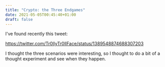 ```yaml
---
title: "Crypto: the Three Endgames"
date: 2021-05-05T00:45:40+01:00
draft: false
---
```


I've found recently this tweet:

https://twitter.com/Tr0llyTr0llFace/status/1389548874688307203

I thought the three scenarios were interesting, so I thought to do a bit of a thought experiment and see when they happen.